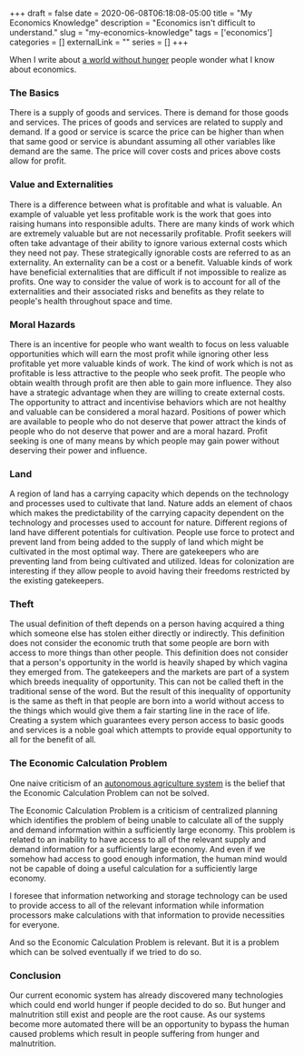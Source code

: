 +++ 
draft = false
date = 2020-06-08T06:18:08-05:00
title = "My Economics Knowledge"
description = "Economics isn't difficult to understand."
slug = "my-economics-knowledge" 
tags = ['economics']
categories = []
externalLink = ""
series = []
+++

When I write about [a world without hunger](/posts/a-world-without-hunger) people wonder what I know about economics.

### The Basics

There is a supply of goods and services.  There is demand for those goods and services.  The prices of goods and services are related to supply and demand.  If a good or service is scarce the price can be higher than when that same good or service is abundant assuming all other variables like demand are the same.  The price will cover costs and prices above costs allow for profit.

### Value and Externalities

There is a difference between what is profitable and what is valuable.  An example of valuable yet less profitable work is the work that goes into raising humans into responsible adults.  There are many kinds of work which are extremely valuable but are not necessarily profitable.  Profit seekers will often take advantage of their ability to ignore various external costs which they need not pay.  These strategically ignorable costs are referred to as an externality.  An externality can be a cost or a benefit.  Valuable kinds of work have beneficial externalities that are difficult if not impossible to realize as profits.  One way to consider the value of work is to account for all of the externalities and their associated risks and benefits as they relate to people's health throughout space and time.

### Moral Hazards

There is an incentive for people who want wealth to focus on less valuable opportunities which will earn the most profit while ignoring other less profitable yet more valuable kinds of work.  The kind of work which is not as profitable is less attractive to the people who seek profit. The people who obtain wealth through profit are then able to gain more influence. They also have a strategic advantage when they are willing to create external costs.  The opportunity to attract and incentivise behaviors which are not healthy and valuable can be considered a moral hazard. Positions of power which are available to people who do not deserve that power attract the kinds of people who do not deserve that power and are a moral hazard. Profit seeking is one of many means by which people may gain power without deserving their power and influence.

### Land

A region of land has a carrying capacity which depends on the technology and processes used to cultivate that land.  Nature adds an element of chaos which makes the predictability of the carrying capacity dependent on the technology and processes used to account for nature.  Different regions of land have different potentials for cultivation.  People use force to protect and prevent land from being added to the supply of land which might be cultivated in the most optimal way.  There are gatekeepers who are preventing land from being cultivated and utilized. Ideas for colonization are interesting if they allow people to avoid having their freedoms restricted by the existing gatekeepers.

### Theft

The usual definition of theft depends on a person having acquired a thing which someone else has stolen either directly or indirectly.  This definition does not consider the economic truth that some people are born with access to more things than other people.  This definition does not consider that a person's opportunity in the world is heavily shaped by which vagina they emerged from.  The gatekeepers and the markets are part of a system which breeds inequality of opportunity.  This can not be called theft in the traditional sense of the word.  But the result of this inequality of opportunity is the same as theft in that people are born into a world without access to the things which would give them a fair starting line in the race of life.  Creating a system which guarantees every person access to basic goods and services is a noble goal which attempts to provide equal opportunity to all for the benefit of all.

### The Economic Calculation Problem

One naive criticism of an [autonomous agriculture system](/posts/a-world-without-hunger) is the belief that the Economic Calculation Problem can not be solved.

The Economic Calculation Problem is a criticism of centralized planning which identifies the problem of being unable to calculate all of the supply and demand information within a sufficiently large economy.  This problem is related to an inability to have access to all of the relevant supply and demand information for a sufficiently large economy.  And even if we somehow had access to good enough information, the human mind would not be capable of doing a useful calculation for a sufficiently large economy.

I foresee that information networking and storage technology can be used to provide access to all of the relevant information while information processors make calculations with that information to provide necessities for everyone.

And so the Economic Calculation Problem is relevant.  But it is a problem which can be solved eventually if we tried to do so.

### Conclusion

Our current economic system has already discovered many technologies which could end world hunger if people decided to do so.  But hunger and malnutrition still exist and people are the root cause.  As our systems become more automated there will be an opportunity to bypass the human caused problems which result in people suffering from hunger and malnutrition.
